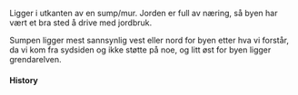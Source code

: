 Ligger i utkanten av en sump/mur. Jorden er full av næring, så byen har vært et bra sted å drive med jordbruk.

Sumpen ligger mest sannsynlig vest eller nord for byen etter hva vi forstår, da vi kom fra sydsiden og ikke støtte på noe, og litt øst for byen ligger grendarelven.
#### History

